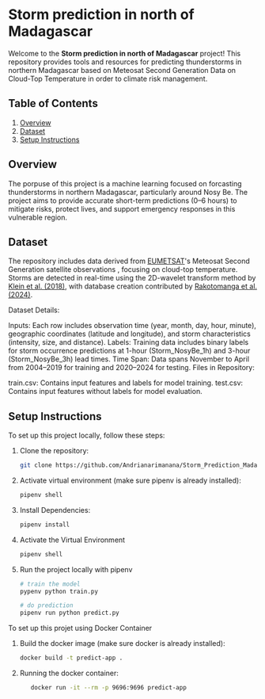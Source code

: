 # Storm prediction in north of Madagascar

Welcome to the **Storm prediction in north of Madagascar** project! This repository provides tools and resources for predicting thunderstorms in northern Madagascar based on Meteosat Second Generation Data on Cloud-Top Temperature in order to climate risk management.

## Table of Contents

1. [Overview](#overview)
2. [Dataset](#dataset)
3. [Setup Instructions](#setup-instructions)

## Overview

The porpuse of this project is a machine learning focused on forcasting thunderstorms in northern Madagascar, particularly around Nosy Be. The project aims to provide accurate short-term predictions (0–6 hours) to mitigate risks, protect lives, and support emergency responses in this vulnerable region.

## Dataset

The repository includes data derived from [EUMETSAT](https://www.eumetsat.int/)'s Meteosat Second Generation satellite observations , focusing on cloud-top temperature. Storms are detected in real-time using the 2D-wavelet transform method by [Klein et al. (2018)](https://agupubs.onlinelibrary.wiley.com/doi/full/10.1002/2017JD027432), with database creation contributed by [Rakotomanga et al. (2024)](https://eps.leeds.ac.uk/maths/pgr/13569/mendrika-rakotomanga).

Dataset Details:

Inputs: Each row includes observation time (year, month, day, hour, minute), geographic coordinates (latitude and longitude), and storm characteristics (intensity, size, and distance).
Labels: Training data includes binary labels for storm occurrence predictions at 1-hour (Storm_NosyBe_1h) and 3-hour (Storm_NosyBe_3h) lead times.
Time Span: Data spans November to April from 2004–2019 for training and 2020–2024 for testing.
Files in Repository:

train.csv: Contains input features and labels for model training.
test.csv: Contains input features without labels for model evaluation. 

## Setup Instructions

To set up this project locally, follow these steps:

1. Clone the repository:
   ```bash
   git clone https://github.com/Andrianarimanana/Storm_Prediction_Madagascar.git

2. Activate virtual environment (make sure pipenv is already installed):
   ```bash
   pipenv shell

3. Install Dependencies:
   ```bash
   pipenv install

4. Activate the Virtual Environment
   ```bash
   pipenv shell

5. Run the project locally with pipenv
    ```bash
   # train the model
   pypenv python train.py

   # do prediction
   pipenv run python predict.py

To set up this projet using Docker Container

1. Build the docker image (make sure docker is already installed):
   ```bash
   docker build -t predict-app .

2. Running the docker container:
   ```bash
      docker run -it --rm -p 9696:9696 predict-app
   
